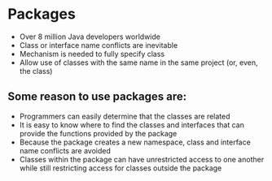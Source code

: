 # Packages
* Over 8 million Java developers worldwide
* Class or interface name conflicts are inevitable
* Mechanism is needed to fully specify class
* Allow use of classes with the same name in the same project (or, even, the class)

## Some reason to use packages are:
* Programmers can easily determine that the classes are related
* It is easy to know where to find the classes and interfaces that can provide the functions provided by the package
* Because the package creates a new namespace, class and interface name conflicts are avoided
* Classes within the package can have unrestricted access to one another while still restricting access for classes outside the package